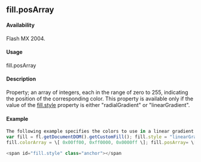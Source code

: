 ## fill.posArray

#### Availability

Flash MX 2004.

#### Usage

fill.posArray

#### Description

Property; an array of integers, each in the range of zero to 255, indicating the position of the corresponding color. This property is available only if the value of the [fill.style](#!wielmic/developers-animatesdk-docs/test/Fill_object/fill9.md) property is either "radialGradient" or "linearGradient".

#### Example

```javascript
The following example specifies the colors to use in a linear gradient for the current selection:
var fill = fl.getDocumentDOM().getCustomFill(); fill.style = "linearGradient";
fill.colorArray = \[ 0x00ff00, 0xff0000, 0x0000ff \]; fill.posArray= \[0,100, 200\]; fl.getDocumentDOM().setCustomFill( fill );

<span id="fill.style" class="anchor"></span
```